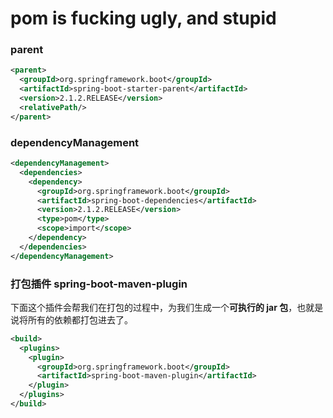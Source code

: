 # pom is fucking ugly, and stupid

### parent

```xml
<parent>
  <groupId>org.springframework.boot</groupId>
  <artifactId>spring-boot-starter-parent</artifactId>
  <version>2.1.2.RELEASE</version>
  <relativePath/>
</parent>
```

### dependencyManagement

```xml
<dependencyManagement>
  <dependencies>
    <dependency>
      <groupId>org.springframework.boot</groupId>
      <artifactId>spring-boot-dependencies</artifactId>
      <version>2.1.2.RELEASE</version>
      <type>pom</type>
      <scope>import</scope>
    </dependency>
  </dependencies>
</dependencyManagement>
```

### 打包插件 spring-boot-maven-plugin

下面这个插件会帮我们在打包的过程中，为我们生成一个**可执行的 jar 包**，也就是说将所有的依赖都打包进去了。

```xml
<build>
  <plugins>
    <plugin>
      <groupId>org.springframework.boot</groupId>
      <artifactId>spring-boot-maven-plugin</artifactId>
    </plugin>
  </plugins>
</build>
```
